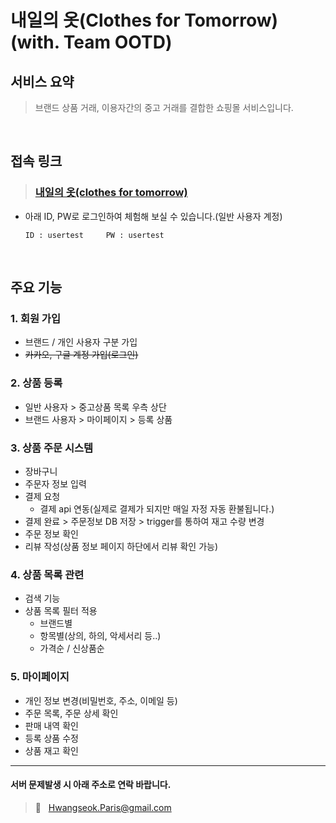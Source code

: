 # 내일의 옷(Clothes for Tomorrow) (with. Team OOTD)
## 서비스 요약</br>
> 브랜드 상품 거래, 이용자간의 중고 거래를 결합한 쇼핑몰 서비스입니다. 
 
<br>



## 접속 링크
> ### **[내일의 옷(clothes for tomorrow)](http://3.38.56.80:8080/ootd/)**  
   * 아래 ID, PW로 로그인하여 체험해 보실 수 있습니다.(일반 사용자 계정)  
    
      ```
      ID : usertest     PW : usertest
      ```
<br>

## 주요 기능
### 1. 회원 가입
   - 브랜드 / 개인 사용자 구분 가입
   - ~~카카오, 구글 계정 가입(로그인)~~


### 2. 상품 등록
   - 일반 사용자 > 중고상품 목록 우측 상단
   - 브랜드 사용자 > 마이페이지 > 등록 상품


### 3. 상품 주문 시스템
   - 장바구니
   - 주문자 정보 입력
   - 결제 요청
      - 결제 api 연동(실제로 결제가 되지만 매일 자정 자동 환불됩니다.)
   - 결제 완료 > 주문정보 DB 저장 > trigger를 통하여 재고 수량 변경
   - 주문 정보 확인
   - 리뷰 작성(상품 정보 페이지 하단에서 리뷰 확인 가능)


### 4. 상품 목록 관련
   - 검색 기능 
   - 상품 목록 필터 적용
     - 브랜드별
     - 항목별(상의, 하의, 악세서리 등..)
     - 가격순 / 신상품순


### 5. 마이페이지
   - 개인 정보 변경(비밀번호, 주소, 이메일 등)
   - 주문 목록, 주문 상세 확인
   - 판매 내역 확인
   - 등록 상품 수정
   - 상품 재고 확인




----
#### 서버 문제발생 시 아래 주소로 연락 바랍니다.
> 📧 &nbsp; Hwangseok.Paris@gmail.com
